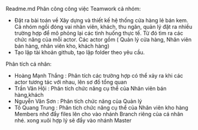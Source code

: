 Readme.md
Phân công công việc
Teamwork cả nhóm: 
- Đặt ra bài toán về Xây dựng và thiết kế hệ thống cửa hàng lẻ bán kem. Cả nhóm ngồi đóng vai nhân viên, khách, thu ngân, quản lý đặt ra nhiều trường hợp để mô phỏng lại các tình huống thực tế. Từ đó tìm ra các chức năng của mỗi actor. Các actor gồm ( Quản lý cửa hàng, Nhân viên bán hàng, nhân viên kho, khách hàng)
- Tạo lập tài khoản github, tạo lập folder theo yêu cầu.

Phân tích cá nhân:
- Hoàng Mạnh Thắng : Phân tích các trường hợp có thể xảy ra khi các actor tương tác với nhau, lên sơ đồ tổng quan
- Trần Văn Hội : Phân tích chức năng cụ thể của Nhân viên bán hàng,khách
- Nguyễn Văn Sơn : Phân tích chức năng của Quản lý
- Tô Quang Trung : Phân tích chức năng cụ thể của Nhân viên kho hàng
Members nhớ đẩy files lên cho vào nhánh Branch riêng của cá nhân nhé. xong xuôi hợp lý sẽ đẩy vào nhánh Master

